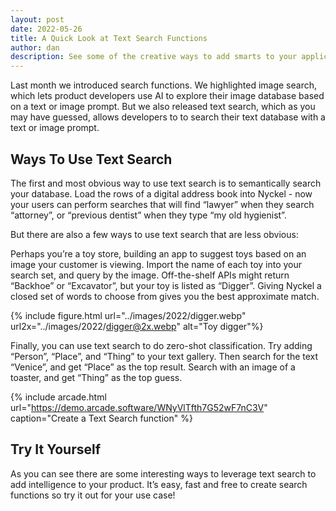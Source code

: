 ```yaml
---
layout: post
date: 2022-05-26
title: A Quick Look at Text Search Functions
author: dan
description: See some of the creative ways to add smarts to your application with Text Search
---
```


Last month we introduced search functions.  We highlighted image search, which lets product developers use AI to explore their image database based on a text or image prompt.  But we also released text search, which as you may have guessed, allows developers to to search their text database with a text or image prompt.

## Ways To Use Text Search

The first and most obvious way to use text search is to semantically search your database.  Load the rows of a digital address book into Nyckel - now your users can perform searches that will find “lawyer” when they search “attorney”, or “previous dentist” when they type “my old hygienist”.

But there are also a few ways to use text search that are less obvious:

Perhaps you’re a toy store, building an app to suggest toys based on an image your customer is viewing.  Import the name of each toy into your search set, and query by the image.  Off-the-shelf APIs might return “Backhoe” or “Excavator”, but your toy is listed as “Digger”.  Giving Nyckel a closed set of words to choose from gives you the best approximate match.

{% include figure.html url="../images/2022/digger.webp" url2x="../images/2022/digger@2x.webp" alt="Toy digger"%}

Finally, you can use text search to do zero-shot classification.  Try adding “Person”, “Place”, and “Thing” to your text gallery.  Then search for the text “Venice”, and get “Place” as the top result.  Search with an image of a toaster, and get “Thing” as the top guess.

{% include arcade.html url="https://demo.arcade.software/WNyVlTfth7G52wF7nC3V" caption="Create a Text Search function" %}

## Try It Yourself

As you can see there are some interesting ways to leverage text search to add intelligence to your product.  It’s easy, fast and free to create search functions so try it out for your use case!
